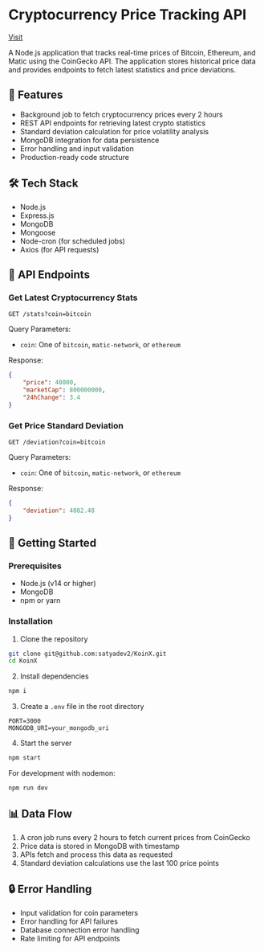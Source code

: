 # Cryptocurrency Price Tracking API
[Visit](https://koinxbackenddemo-git-main-satyadev2s-projects.vercel.app/)

A Node.js application that tracks real-time prices of Bitcoin, Ethereum, and Matic using the CoinGecko API. The application stores historical price data and provides endpoints to fetch latest statistics and price deviations.

## 🚀 Features

- Background job to fetch cryptocurrency prices every 2 hours
- REST API endpoints for retrieving latest crypto statistics
- Standard deviation calculation for price volatility analysis
- MongoDB integration for data persistence
- Error handling and input validation
- Production-ready code structure

## 🛠️ Tech Stack

- Node.js
- Express.js
- MongoDB
- Mongoose
- Node-cron (for scheduled jobs)
- Axios (for API requests)

## 📝 API Endpoints

### Get Latest Cryptocurrency Stats
```
GET /stats?coin=bitcoin
```
Query Parameters:
- `coin`: One of `bitcoin`, `matic-network`, or `ethereum`

Response:
```json
{
    "price": 40000,
    "marketCap": 800000000,
    "24hChange": 3.4
}
```

### Get Price Standard Deviation
```
GET /deviation?coin=bitcoin
```
Query Parameters:
- `coin`: One of `bitcoin`, `matic-network`, or `ethereum`

Response:
```json
{
    "deviation": 4082.48
}
```

## 🚀 Getting Started

### Prerequisites
- Node.js (v14 or higher)
- MongoDB
- npm or yarn

### Installation

1. Clone the repository
```bash
git clone git@github.com:satyadev2/KoinX.git
cd KoinX
```

2. Install dependencies
```bash
npm i
```

3. Create a `.env` file in the root directory
```env
PORT=3000
MONGODB_URI=your_mongodb_uri
```

4. Start the server
```bash
npm start
```

For development with nodemon:
```bash
npm run dev
```




## 📊 Data Flow

1. A cron job runs every 2 hours to fetch current prices from CoinGecko
2. Price data is stored in MongoDB with timestamp
3. APIs fetch and process this data as requested
4. Standard deviation calculations use the last 100 price points

## 🔒 Error Handling

- Input validation for coin parameters
- Error handling for API failures
- Database connection error handling
- Rate limiting for API endpoints

